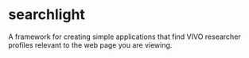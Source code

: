 searchlight
===========

A framework for creating simple applications that find VIVO researcher profiles relevant to the web page you are viewing.